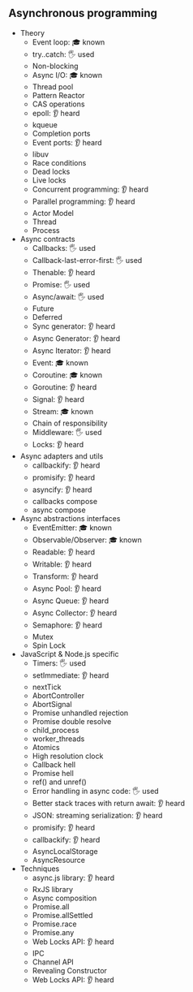 ## Asynchronous programming

- Theory
  - Event loop: 🎓 known
  - try..catch: 🖐️ used
  - Non-blocking
  - Async I/O: 🎓 known
  - Thread pool
  - Pattern Reactor
  - CAS operations
  - epoll: 👂 heard
  - kqueue
  - Completion ports
  - Event ports: 👂 heard
  - libuv
  - Race conditions
  - Dead locks
  - Live locks
  - Concurrent programming: 👂 heard
  - Parallel programming: 👂 heard
  - Actor Model
  - Thread
  - Process
- Async contracts
  - Callbacks: 🖐️ used
  - Callback-last-error-first: 🖐️ used
  - Thenable: 👂 heard
  - Promise: 🖐️ used
  - Async/await: 🖐️ used
  - Future
  - Deferred
  - Sync generator: 👂 heard
  - Async Generator: 👂 heard
  - Async Iterator: 👂 heard
  - Event: 🎓 known
  - Coroutine: 🎓 known
  - Goroutine: 👂 heard
  - Signal: 👂 heard
  - Stream: 🎓 known
  - Chain of responsibility
  - Middleware: 🖐️ used
  - Locks: 👂 heard
- Async adapters and utils
  - callbackify: 👂 heard
  - promisify: 👂 heard
  - asyncify: 👂 heard
  - callbacks compose
  - async compose
- Async abstractions interfaces
  - EventEmitter: 🎓 known
  - Observable/Observer: 🎓 known
  - Readable: 👂 heard
  - Writable: 👂 heard
  - Transform: 👂 heard
  - Async Pool: 👂 heard
  - Async Queue: 👂 heard
  - Async Collector: 👂 heard
  - Semaphore: 👂 heard
  - Mutex
  - Spin Lock
- JavaScript & Node.js specific
  - Timers: 🖐️ used
  - setImmediate: 👂 heard
  - nextTick
  - AbortController
  - AbortSignal
  - Promise unhandled rejection
  - Promise double resolve
  - child_process
  - worker_threads
  - Atomics
  - High resolution clock
  - Callback hell
  - Promise hell
  - ref() and unref()
  - Error handling in async code: 🖐️ used
  - Better stack traces with return await: 👂 heard
  - JSON: streaming serialization: 👂 heard
  - promisify: 👂 heard
  - callbackify: 👂 heard
  - AsyncLocalStorage
  - AsyncResource
- Techniques
  - async.js library: 👂 heard
  - RxJS library
  - Async composition
  - Promise.all
  - Promise.allSettled
  - Promise.race
  - Promise.any
  - Web Locks API: 👂 heard
  - IPC
  - Channel API
  - Revealing Constructor
  - Web Locks API: 👂 heard

